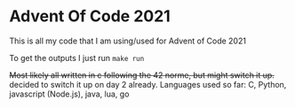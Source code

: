 # Advent Of Code 2021

This is all my code that I am using/used for Advent of Code 2021

To get the outputs I just run `make run`

~~Most likely all written in c following the 42 norme, but might switch it up.~~ decided to switch it up on day 2 already.
Languages used so far: C, Python, javascript (Node.js), java, lua, go
